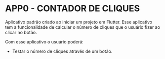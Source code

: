 # APP0 - CONTADOR DE CLIQUES

Aplicativo padrão criado ao iniciar um projeto em Flutter.
Esse aplicativo tem a funcionalidade de calcular o número de cliques que o usuário fizer ao clicar no botão.

Com esse aplicativo o usuário poderá:
- Testar o número de cliques através de um botão.


